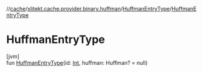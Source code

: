 //[cache](../../../index.md)/[xlitekt.cache.provider.binary.huffman](../index.md)/[HuffmanEntryType](index.md)/[HuffmanEntryType](-huffman-entry-type.md)

# HuffmanEntryType

[jvm]\
fun [HuffmanEntryType](-huffman-entry-type.md)(id: [Int](https://kotlinlang.org/api/latest/jvm/stdlib/kotlin/-int/index.html), huffman: Huffman? = null)
